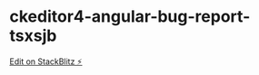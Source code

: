 # ckeditor4-angular-bug-report-tsxsjb

[Edit on StackBlitz ⚡️](https://stackblitz.com/edit/ckeditor4-angular-bug-report-tsxsjb)
